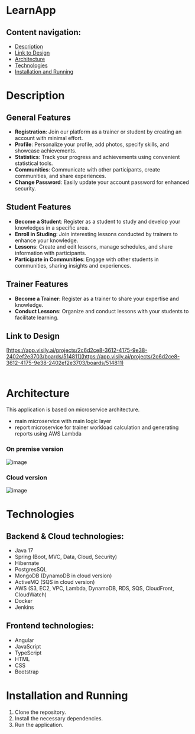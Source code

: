 # LearnApp
## Content navigation:
- [Description](#Description)
- [Link to Design](#link-to-design)
- [Architecture](#Architecture)
- [Technologies](#technologies)
- [Installation and Running](#installation-and-running)

# Description
## General Features

- **Registration**: Join our platform as a trainer or student by creating an account with minimal effort.
- **Profile**: Personalize your profile, add photos, specify skills, and showcase achievements.
- **Statistics**: Track your progress and achievements using convenient statistical tools.
- **Communities**: Communicate with other participants, create communities, and share experiences.
- **Change Password**: Easily update your account password for enhanced security.
  
## Student Features
- **Become a Student**: Register as a student to study and develop your knowledges in a specific area.
- **Enroll in Studing**: Join interesting lessons conducted by trainers to enhance your knowledge.
- **Lessons**: Create and edit lessons, manage schedules, and share information with participants.
- **Participate in Communities**: Engage with other students in communities, sharing insights and experiences.

## Trainer Features

- **Become a Trainer**: Register as a trainer to share your expertise and knowledge.
- **Conduct Lessons**: Organize and conduct lessons with your students to facilitate learning.
  
## Link to Design
[https://app.visily.ai/projects/2c6d2ce8-3612-4175-9e38-2402ef2e3703/boards/514811](https://app.visily.ai/projects/2c6d2ce8-3612-4175-9e38-2402ef2e3703/boards/514811)<br><br>
# Architecture
This application is based on microservice architecture.
- main microservice with main logic layer
- report microservice for trainer workload calculation and generating reports using AWS Lambda 
### On premise version
![image](https://github.com/MaksymKhimii/LearnApp/assets/94639350/6bcaf1a6-3eda-4786-81f1-c0c9e87fd367)
### Cloud version
![image](https://github.com/MaksymKhimii/LearnApp/assets/94639350/00d1d997-3436-428f-a030-4af30cc7231e)

# Technologies
## Backend & Cloud technologies:
- Java 17
- Spring (Boot, MVC, Data, Cloud, Security)
- Hibernate
- PostgresSQL
- MongoDB (DynamoDB in cloud version)
- ActiveMQ (SQS in cloud version)
- AWS (S3, EC2, VPC, Lambda, DynamoDB, RDS, SQS, CloudFront, CloudWatch)
- Docker
- Jenkins
## Frontend technologies:
- Angular
- JavaScript
- TypeScript
- HTML
- CSS
- Bootstrap
# Installation and Running

1. Clone the repository.
2. Install the necessary dependencies.
3. Run the application.

